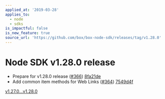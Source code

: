 ```yaml
---
applied_at: '2019-03-28'
applies_to:
  - node
  - sdks
is_impactful: false
is_new_feature: true
source_url: 'https://github.com/box/box-node-sdk/releases/tag/v1.28.0'
---
```


# Node SDK v1.28.0 release

- Prepare for v1.28.0 release ([#366](https://github.com/box/box-node-sdk/pull/366))  [8fa21de](https://github.com/box/box-node-sdk/commit/8fa21de)
- Add common item methods for Web Links ([#364](https://github.com/box/box-node-sdk/pull/364))  [7549d4f](https://github.com/box/box-node-sdk/commit/7549d4f)

[v1.27.0...v1.28.0](https://github.com/box/box-node-sdk/compare/v1.27.0...v1.28.0)